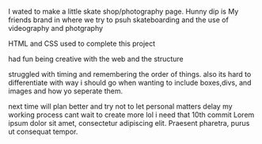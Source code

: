 I wated to make a little skate shop/photography page.
Hunny dip is My friends brand in where we try to psuh skateboarding and the use of videography and photgraphy

HTML and CSS used to complete this project 

had fun being creative with the web and the structure

struggled with timing and remembering the order of things.
 also its hard to differentiate with way i should go when wanting to include boxes,divs, and images and how yo seperate them.

 next time will plan better and try not to let personal matters delay my working process
 cant wait to create more 
  lol i need that 10th commit
  Lorem ipsum dolor sit amet, consectetur adipiscing elit. Praesent pharetra, purus ut consequat tempor.